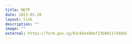 ```yaml
---
title: NETP
date: 2023-01-20
layout: link
description: ""
image: ""
external: https://form.gov.sg/63c6be4dbef23b0011734db5
---
```

